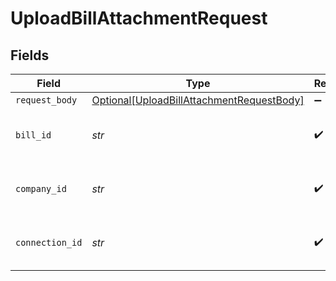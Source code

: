 # UploadBillAttachmentRequest


## Fields

| Field                                                                                                   | Type                                                                                                    | Required                                                                                                | Description                                                                                             | Example                                                                                                 |
| ------------------------------------------------------------------------------------------------------- | ------------------------------------------------------------------------------------------------------- | ------------------------------------------------------------------------------------------------------- | ------------------------------------------------------------------------------------------------------- | ------------------------------------------------------------------------------------------------------- |
| `request_body`                                                                                          | [Optional[UploadBillAttachmentRequestBody]](../../models/operations/uploadbillattachmentrequestbody.md) | :heavy_minus_sign:                                                                                      | N/A                                                                                                     |                                                                                                         |
| `bill_id`                                                                                               | *str*                                                                                                   | :heavy_check_mark:                                                                                      | Unique identifier for a bill.                                                                           | 13d946f0-c5d5-42bc-b092-97ece17923ab                                                                    |
| `company_id`                                                                                            | *str*                                                                                                   | :heavy_check_mark:                                                                                      | Unique identifier for a company.                                                                        | 8a210b68-6988-11ed-a1eb-0242ac120002                                                                    |
| `connection_id`                                                                                         | *str*                                                                                                   | :heavy_check_mark:                                                                                      | Unique identifier for a connection.                                                                     | 2e9d2c44-f675-40ba-8049-353bfcb5e171                                                                    |